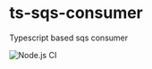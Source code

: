 # ts-sqs-consumer
Typescript based sqs consumer

![Node.js CI](https://github.com/sshivananda/ts-sqs-consumer/workflows/Node.js%20CI/badge.svg)